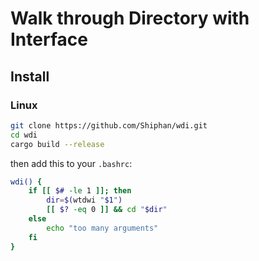 # Walk through Directory with Interface

## Install

### Linux

```bash
git clone https://github.com/Shiphan/wdi.git
cd wdi
cargo build --release
```
then add this to your `.bashrc`:
```bash
wdi() {
    if [[ $# -le 1 ]]; then 
        dir=$(wtdwi "$1")
        [[ $? -eq 0 ]] && cd "$dir"
    else
        echo "too many arguments"
    fi
}
```